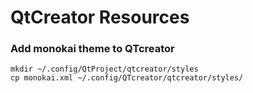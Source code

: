 # QtCreator Resources
### Add monokai theme to QTcreator
```
mkdir ~/.config/QtProject/qtcreator/styles
cp monokai.xml ~/.config/QTcreator/qtcreator/styles/
```
